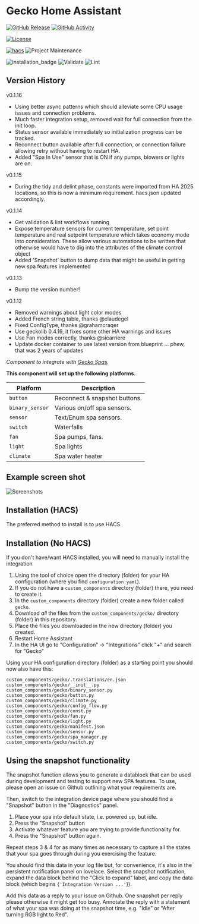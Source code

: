 # Gecko Home Assistant


[![GitHub Release][releases-shield]][releases]
[![GitHub Activity][commits-shield]][commits]

[![License][license-shield]](LICENSE)

[![hacs][hacsbadge]][hacs]
![Project Maintenance][maintenance-shield]

![installation_badge](https://img.shields.io/badge/dynamic/json?color=41BDF5&logo=home-assistant&label=integration%20usage&suffix=%20installs&cacheSeconds=15600&url=https://analytics.home-assistant.io/custom_integrations.json&query=$.gecko.total)
![Validate](https://github.com/gazoodle/gecko-home-assistant/actions/workflows/validate.yml/badge.svg)
![Lint](https://github.com/gazoodle/gecko-home-assistant/actions/workflows/lint.yml/badge.svg)


## Version History

v0.1.16
 - Using better async patterns which should alleviate some CPU usage issues and connection problems.
 - Much faster integration setup, removed wait for full connection from the init loop.
 - Status sensor available immediately so initialization progress can be tracked.
 - Reconnect button available after full connection, or connection failure allowing retry without
   having to restart HA.
 - Added "Spa In Use" sensor that is ON if any pumps, blowers or lights are on.

v0.1.15
 - During the tidy and delint phase, constants were imported from HA 2025 locations, so this
   is now a minimum requirement. hacs.json updated accordingly.

v0.1.14
- Get validation & lint workflows running
- Expose temperature sensors for current temperature, set point temperature and real setpoint
  temperature which takes economy mode into consideration. These allow various automations to
  be written that otherwise would have to dig into the attributes of the climate control object
- Added 'Snapshot' button to dump data that might be useful in getting new spa features implemented

v0.1.13
- Bump the version number!

v0.1.12
- Removed warnings about light color modes
- Added French string table, thanks @claudegel
- Fixed ConfigType, thanks @grahamcraqer
- Use geckolib 0.4.16, it fixes some other HA warnings and issues
- Use Fan modes correctly, thanks @sicarriere
- Update docker container to use latest version from blueprint ... phew, that was 2 years of updates

_Component to integrate with [Gecko Spas](https://geckoalliance.com)._

**This component will set up the following platforms.**

Platform | Description
-- | --
`button` | Reconnect & snapshot buttons.
`binary_sensor` | Various on/off spa sensors.
`sensor` | Text/Enum spa sensors.
`switch` | Waterfalls
`fan` | Spa pumps, fans.
`light`  | Spa lights
`climate` | Spa water heater

## Example screen shot

![Screenshots][screenshotimg]

## Installation (HACS)

The preferred method to install is to use HACS.

## Installation (No HACS)

If you don't have/want HACS installed, you will need to manually install the integration

1. Using the tool of choice open the directory (folder) for your HA configuration (where you find `configuration.yaml`).
2. If you do not have a `custom_components` directory (folder) there, you need to create it.
3. In the `custom_components` directory (folder) create a new folder called `gecko`.
4. Download _all_ the files from the `custom_components/gecko/` directory (folder) in this repository.
5. Place the files you downloaded in the new directory (folder) you created.
6. Restart Home Assistant
7. In the HA UI go to "Configuration" -> "Integrations" click "+" and search for "Gecko"

Using your HA configuration directory (folder) as a starting point you should now also have this:

```text
custom_components/gecko/.translations/en.json
custom_components/gecko/__init__.py
custom_components/gecko/binary_sensor.py
custom_components/gecko/button.py
custom_components/gecko/climate.py
custom_components/gecko/config_flow.py
custom_components/gecko/const.py
custom_components/gecko/fan.py
custom_components/gecko/light.py
custom_components/gecko/manifest.json
custom_components/gecko/sensor.py
custom_components/gecko/spa_manager.py
custom_components/gecko/switch.py
```

## Using the snapshot functionality

The snapshot function allows you to generate a datablock that can be used during development and testing
to support new SPA features. To use, please open an issue on Github outlining what your requirements are.

Then, switch to the integration device page where you should find a "Snapshot" button in the "Diagnostics"
panel.

1. Place your spa into default state, i.e. powered up, but idle.
2. Press the "Snapshot" button
3. Activate whatever feature you are trying to provide functionality for.
4. Press the "Snapshot" button again.

Repeat steps 3 & 4 for as many times as necessary to capture all the states that your spa goes through
during you exercising the feature.

You should find this data in your log file but, for convenience, it's also in the persistent notification
panel on lovelace. Select the snapshot notification, expand the data block behind the "Click to expand"
label, and copy the data block (which begins ```{'Integration Version ...'```}).

Add this data as a reply to your issue on Github. One snapshot per reply please otherwise it might get
too busy. Annotate the reply with a statement of what your spa was doing at the snapshot time, e.g.
"Idle" or "After turning RGB light to Red".

[gecko-ha]: https://github.com/gazoodle/gecko-home-assistant
[commits-shield]: https://img.shields.io/github/commit-activity/y/gazoodle/gecko-home-assistant.svg?style=for-the-badge
[commits]: https://github.com/gazoodle/gecko-home-assistant/commits/master
[hacs]: https://github.com/hacs/integration
[hacsbadge]: https://img.shields.io/badge/HACS-Custom-orange.svg?style=for-the-badge
[screenshotimg]: screenshot.png
[forum-shield]: https://img.shields.io/badge/community-forum-brightgreen.svg?style=for-the-badge
[forum]: https://community.home-assistant.io/
[license-shield]: https://img.shields.io/github/license/gazoodle/gecko-home-assistant.svg?style=for-the-badge
[maintenance-shield]: https://img.shields.io/badge/maintainer-https://github.com/gazoodle-blue.svg?style=for-the-badge
[releases-shield]: https://img.shields.io/github/release/gazoodle/gecko-home-assistant.svg?style=for-the-badge
[releases]: https://github.com/gazoodle/gecko-home-assistant/releases